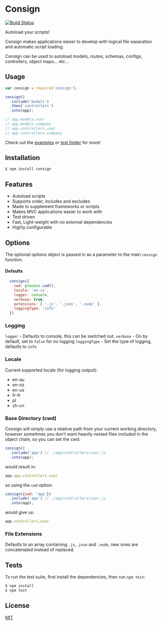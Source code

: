 # Consign

[![Build Status](https://travis-ci.org/jarradseers/consign.svg?branch=develop)](https://travis-ci.org/jarradseers/consign)
  
  Autoload your scripts!

  Consign makes applications easier to develop with logical file separation and automatic script loading.

  Consign can be used to autoload models, routes, schemas, configs, controllers, object maps... etc...

## Usage

```js
var consign = require('consign');

consign()
  .include('models')
  .then('controllers')
  .into(app);

// app.models.user
// app.models.company
// app.controllers.user
// app.controllers.company
```

Check out the [examples](examples) or [test folder](test) for more!

## Installation

```bash
$ npm install consign
```

## Features

  * Autoload scripts
  * Supports order, includes and excludes
  * Made to supplement frameworks or scripts
  * Makes MVC applications easier to work with
  * Test driven
  * Fast, Light-weight with no external dependencies
  * Highly configurable

## Options

  The optional options object is passed in as a parameter to the main `consign` function.

#### Defaults
  ```js
    consign({
      cwd: process.cwd(),
      locale: 'en-us',
      logger: console,
      verbose: true,
      extensions: [ '.js', '.json', '.node' ],
      loggingType: 'info'
    })
  ```

### Logging

  `logger` - Defaults to console, this can be switched out.
  `verbose` - On by default, set to `false` for no logging
  `loggingType` - Set the type of logging, defaults to `info`

### Locale

Current supported locale (for logging output):

  - en-au
  - en-nz
  - en-us
  - fr-fr
  - pl
  - zh-cn

### Base Directory (cwd)

  Consign will simply use a relative path from your current working directory, however sometimes you don't want heavily nested files included in the object chain, so you can set the cwd:

  ```js
  consign()
    .include('app') // ./app/controllers/user.js
    .into(app);
  ```

  would result in:

  ```js
  app.app.controllers.user
  ```

  so using the `cwd` option:

  ```js
  consign({cwd: 'app'})
    .include('app') // ./app/controllers/user.js
    .into(app);
  ```
  would give us:

  ```js
  app.controllers.user
  ```

### File Extensions

  Defaults to an array containing `.js`, .`json` and `.node`, new ones are concatenated instead of replaced.

## Tests

  To run the test suite, first install the dependencies, then run `npm test`:

  ```bash
  $ npm install
  $ npm test
  ```

## License

  [MIT](LICENSE)